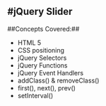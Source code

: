 #jQuery Slider
---
##Concepts Covered:##
- HTML 5
- CSS positioning
- jQuery Selectors
- jQuery Functions
- jQuery Event Handlers
- addClass() & removeClass()
- first(), next(), prev()
- setInterval() 